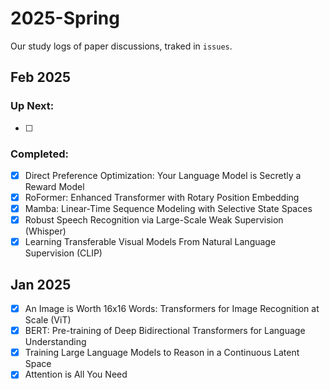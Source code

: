 # 2025-Spring

Our study logs of paper discussions, traked in `issues`.

## Feb 2025

### Up Next:
- [ ]

### Completed:
- [x] Direct Preference Optimization: Your Language Model is Secretly a Reward Model
- [x] RoFormer: Enhanced Transformer with Rotary Position Embedding
- [x] Mamba: Linear-Time Sequence Modeling with Selective State Spaces  
- [x] Robust Speech Recognition via Large-Scale Weak Supervision (Whisper)  
- [x] Learning Transferable Visual Models From Natural Language Supervision (CLIP)

## Jan 2025
- [x] An Image is Worth 16x16 Words: Transformers for Image Recognition at Scale (ViT)  
- [x] BERT: Pre-training of Deep Bidirectional Transformers for Language Understanding  
- [x] Training Large Language Models to Reason in a Continuous Latent Space  
- [x] Attention is All You Need  
